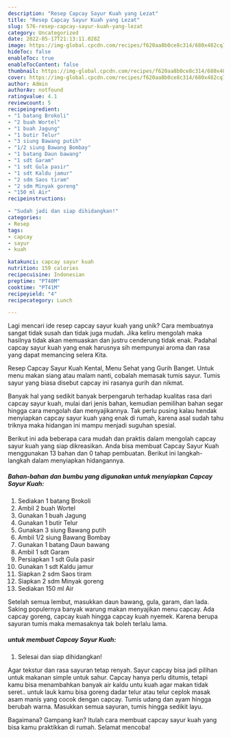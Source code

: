 ```yaml
---
description: "Resep Capcay Sayur Kuah yang Lezat"
title: "Resep Capcay Sayur Kuah yang Lezat"
slug: 576-resep-capcay-sayur-kuah-yang-lezat
category: Uncategorized
date: 2022-05-17T21:13:11.028Z
image: https://img-global.cpcdn.com/recipes/f620aa8b0ce8c314/680x482cq70/capcay-sayur-kuah-foto-resep-utama.jpg
hideToc: false
enableToc: true
enableTocContent: false
thumbnail: https://img-global.cpcdn.com/recipes/f620aa8b0ce8c314/680x482cq70/capcay-sayur-kuah-foto-resep-utama.jpg
cover: https://img-global.cpcdn.com/recipes/f620aa8b0ce8c314/680x482cq70/capcay-sayur-kuah-foto-resep-utama.jpg
author: Admin
authorAv: notfound
ratingvalue: 4.1
reviewcount: 5
recipeingredient:
- "1 batang Brokoli"
- "2 buah Wortel"
- "1 buah Jagung"
- "1 butir Telur"
- "3 siung Bawang putih"
- "1/2 siung Bawang Bombay"
- "1 batang Daun bawang"
- "1 sdt Garam"
- "1 sdt Gula pasir"
- "1 sdt Kaldu jamur"
- "2 sdm Saos tiram"
- "2 sdm Minyak goreng"
- "150 ml Air"
recipeinstructions:

- "Sudah jadi dan siap dihidangkan!"
categories:
- Resep
tags:
- capcay
- sayur
- kuah

katakunci: capcay sayur kuah 
nutrition: 159 calories
recipecuisine: Indonesian
preptime: "PT40M"
cooktime: "PT41M"
recipeyield: "4"
recipecategory: Lunch

---
```





Lagi mencari ide resep capcay sayur kuah yang unik? Cara membuatnya sangat tidak susah dan tidak juga mudah. Jika keliru mengolah maka hasilnya tidak akan memuaskan dan justru cenderung tidak enak. Padahal capcay sayur kuah yang enak harusnya sih mempunyai aroma dan rasa yang dapat memancing selera Kita.





Resep Capcay Sayur Kuah Kental, Menu Sehat yang Gurih Banget. Untuk menu makan siang atau malam nanti, cobalah memasak tumis sayur. Tumis sayur yang biasa disebut capcay ini rasanya gurih dan nikmat.

Banyak hal yang sedikit banyak berpengaruh terhadap kualitas rasa dari capcay sayur kuah, mulai dari jenis bahan, kemudian pemilihan bahan segar hingga cara mengolah dan menyajikannya. Tak perlu pusing kalau hendak menyiapkan capcay sayur kuah yang enak di rumah, karena asal sudah tahu triknya maka hidangan ini mampu menjadi suguhan spesial.






Berikut ini ada beberapa cara mudah dan praktis dalam mengolah capcay sayur kuah yang siap dikreasikan. Anda bisa membuat Capcay Sayur Kuah menggunakan 13 bahan dan 0 tahap pembuatan. Berikut ini langkah-langkah dalam menyiapkan hidangannya.

<!--inarticleads1-->

##### Bahan-bahan dan bumbu yang digunakan untuk menyiapkan Capcay Sayur Kuah:

1. Sediakan 1 batang Brokoli
1. Ambil 2 buah Wortel
1. Gunakan 1 buah Jagung
1. Gunakan 1 butir Telur
1. Gunakan 3 siung Bawang putih
1. Ambil 1/2 siung Bawang Bombay
1. Gunakan 1 batang Daun bawang
1. Ambil 1 sdt Garam
1. Persiapkan 1 sdt Gula pasir
1. Gunakan 1 sdt Kaldu jamur
1. Siapkan 2 sdm Saos tiram
1. Siapkan 2 sdm Minyak goreng
1. Sediakan 150 ml Air


Setelah semua lembut, masukkan daun bawang, gula, garam, dan lada. Saking populernya banyak warung makan menyajikan menu capcay. Ada capcay goreng, capcay kuah hingga capcay kuah nyemek. Karena berupa sayuran tumis maka memasaknya tak boleh terlalu lama. 

<!--inarticleads2-->

#####  untuk membuat Capcay Sayur Kuah:


1. Selesai dan siap dihidangkan!

Agar tekstur dan rasa sayuran tetap renyah. Sayur capcay bisa jadi pilihan untuk makanan simple untuk sahur. Capcay hanya perlu ditumis, tetapi kamu bisa menambahkan banyak air kaldu untu kuah agar makan tidak seret.. untuk lauk kamu bisa goreng dadar telur atau telur ceplok masak asam manis yang cocok dengan capcay. Tumis udang dan ayam hingga berubah warna. Masukkan semua sayuran, tumis hingga sedikit layu. 

Bagaimana? Gampang kan? Itulah cara membuat capcay sayur kuah yang bisa kamu praktikkan di rumah. Selamat mencoba!
